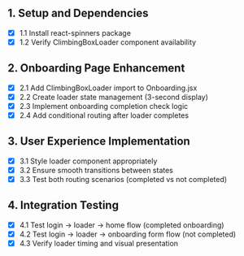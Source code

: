 ## 1. Setup and Dependencies
- [x] 1.1 Install react-spinners package
- [x] 1.2 Verify ClimbingBoxLoader component availability

## 2. Onboarding Page Enhancement
- [x] 2.1 Add ClimbingBoxLoader import to Onboarding.jsx
- [x] 2.2 Create loader state management (3-second display)
- [x] 2.3 Implement onboarding completion check logic
- [x] 2.4 Add conditional routing after loader completes

## 3. User Experience Implementation
- [x] 3.1 Style loader component appropriately
- [x] 3.2 Ensure smooth transitions between states
- [x] 3.3 Test both routing scenarios (completed vs not completed)

## 4. Integration Testing
- [x] 4.1 Test login → loader → home flow (completed onboarding)
- [x] 4.2 Test login → loader → onboarding form flow (not completed)
- [x] 4.3 Verify loader timing and visual presentation